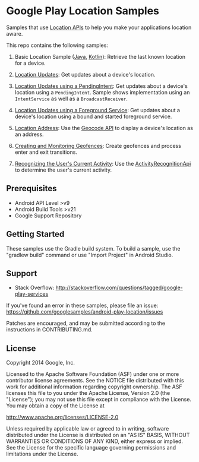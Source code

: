 Google Play Location Samples
============================

Samples that use
[Location APIs](http://developer.android.com/google/play-services/location.html)
to help you make your applications location aware.

This repo contains the following samples:

1. Basic Location Sample
 ([Java](https://github.com/googlesamples/android-play-location/tree/master/BasicLocationSample),
 [Kotlin](https://github.com/googlesamples/android-play-location/tree/master/BasicLocationSample-kotlinApp)):
Retrieve the last known location for a device.
1. [Location Updates](https://github.com/googlesamples/android-play-location/tree/master/LocationUpdates):
Get updates about a device's location.

1. [Location Updates using a PendingIntent](https://github.com/googlesamples/android-play-location/tree/master/LocationUpdatesPendingIntent):
Get updates about a device's location using a `PendingIntent`. Sample shows
implementation using an `IntentService` as well as a `BroadcastReceiver`.
1. [Location Updates using a Foreground Service](https://github.com/googlesamples/android-play-location/tree/master/LocationUpdatesForegroundService):
Get updates about a device's location using a bound and started foreground
service.
1. [Location Address](https://github.com/googlesamples/android-play-location/tree/master/LocationAddress):
Use the
[Geocode API](http://developer.android.com/reference/android/location/Geocoder.html)
to display a device's location as an address.
1. [Creating and Monitoring Geofences](https://github.com/googlesamples/android-play-location/tree/master/Geofencing):
Create geofences and process enter and exit transitions.
1. [Recognizing the User's Current Activity](https://github.com/googlesamples/android-play-location/tree/master/ActivityRecognition):
Use the
[ActivityRecognitionApi](https://developer.android.com/reference/com/google/android/gms/location/ActivityRecognitionApi.html) to determine the user's current activity.

Prerequisites
--------------

- Android API Level >v9
- Android Build Tools >v21
- Google Support Repository

Getting Started
---------------

These samples use the Gradle build system. To build a sample, use the
"gradlew build" command or use "Import Project" in Android Studio.

Support
-------

- Stack Overflow: http://stackoverflow.com/questions/tagged/google-play-services

If you've found an error in these samples, please file an issue:
https://github.com/googlesamples/android-play-location/issues

Patches are encouraged, and may be submitted according to the instructions in
CONTRIBUTING.md.

License
-------

Copyright 2014 Google, Inc.

Licensed to the Apache Software Foundation (ASF) under one or more contributor
license agreements.  See the NOTICE file distributed with this work for
additional information regarding copyright ownership.  The ASF licenses this
file to you under the Apache License, Version 2.0 (the "License"); you may not
use this file except in compliance with the License.  You may obtain a copy of
the License at

  http://www.apache.org/licenses/LICENSE-2.0

Unless required by applicable law or agreed to in writing, software
distributed under the License is distributed on an "AS IS" BASIS, WITHOUT
WARRANTIES OR CONDITIONS OF ANY KIND, either express or implied.  See the
License for the specific language governing permissions and limitations under
the License.
